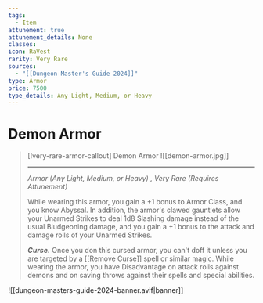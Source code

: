 ```yaml
---
tags:
  - Item
attunement: true
attunement_details: None
classes: 
icon: RaVest
rarity: Very Rare
sources:
  - "[[Dungeon Master's Guide 2024]]"
type: Armor
price: 7500
type_details: Any Light, Medium, or Heavy
---
```

# Demon Armor
>[!very-rare-armor-callout] Demon Armor
>![[demon-armor.jpg]]
>
>- - -
>_Armor (Any Light, Medium, or Heavy) , Very Rare (Requires Attunement)_
>
>While wearing this armor, you gain a +1 bonus to Armor Class, and you know Abyssal. In addition, the armor's clawed gauntlets allow your Unarmed Strikes to deal 1d8 Slashing damage instead of the usual Bludgeoning damage, and you gain a +1 bonus to the attack and damage rolls of your Unarmed Strikes.
>
>**_Curse._** Once you don this cursed armor, you can't doff it unless you are targeted by a [[Remove Curse]] spell or similar magic. While wearing the armor, you have Disadvantage on attack rolls against demons and on saving throws against their spells and special abilities.
>


![[dungeon-masters-guide-2024-banner.avif|banner]]